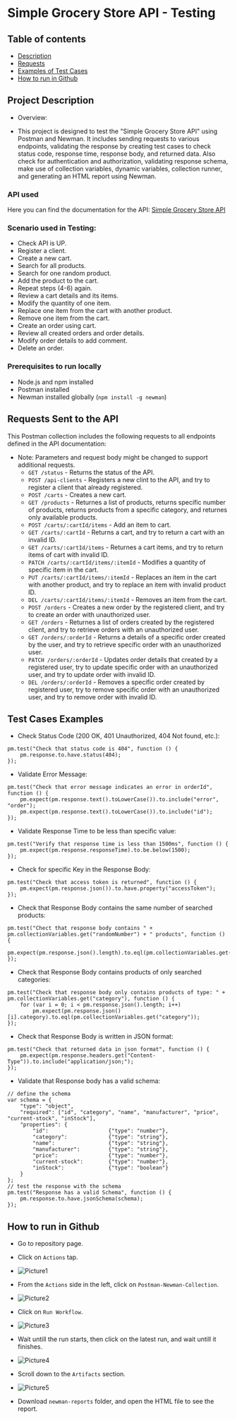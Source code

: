 # Simple Grocery Store API - Testing

## Table of contents
* [Description](#Project-Description)
* [Requests](#Requests-Sent-to-the-API)
* [Examples of Test Cases](#Test-Cases-Examples)
* [How to run in Github](#How-to-run-in-Github)



## Project Description
- Overview:
+ This project is designed to test the "Simple Grocery Store API" using Postman and Newman. It includes sending requests to various endpoints, validating the response by creating test cases to check status code, response time, response body, and returned data. Also check for authentication and authorization, validating response schema, make use of collection variables, dynamic variables, collection runner, and generating an HTML report using Newman.


### API used
  Here you can find the documentation for the API:
  [Simple Grocery Store API](https://github.com/vdespa/Postman-Complete-Guide-API-Testing/blob/main/simple-grocery-store-api.md)


### Scenario used in Testing:
- Check API is UP.
- Register a client.
- Create a new cart.
- Search for all products.
- Search for one random product.
- Add the product to the cart.
- Repeat steps (4-6) again.
- Review a cart details and its items.
- Modify the quantity of one item.
- Replace one item from the cart with another product.
- Remove one item from the cart.
- Create an order using cart.
- Review all created orders and order details.
- Modify order details to add comment.
- Delete an order.


### Prerequisites to run locally
  - Node.js and npm installed
  - Postman installed
  - Newman installed globally (`npm install -g newman`)



## Requests Sent to the API
  This Postman collection includes the following requests to all endpoints defined in the API documentation:
  * Note: Parameters and request body might be changed to support additional requests.
    + `GET /status` - Returns the status of the API.
    + `POST /api-clients` - Registers a new clint to the API, and try to register a client that already registered.
    + `POST /carts` - Creates a new cart.
    + `GET /products` - Returnes a list of products, returns specific number of products, returns products from a specific category, and returnes only available products.
    + `POST /carts/:cartId/items` - Add an item to cart.
    + `GET /carts/:cartId` - Returns a cart, and try to return a cart with an invalid ID.
    + `GET /carts/:cartId/items` - Returnes a cart items, and try to return items of cart with invalid ID.
    + `PATCH /carts/:cartId/items/:itemId` - Modifies a quantity of specific item in the cart.
    + `PUT /carts/:cartId/items/:itemId` - Replaces an item in the cart with another product, and try to replace an item with invalid product ID.
    + `DEL /carts/:cartId/items/:itemId` - Removes an item from the cart.
    + `POST /orders` - Creates a new order by the registered client, and try to create an order with unauthorized user.
    + `GET /orders` - Returnes a list of orders created by the registered client, and try to retrieve orders with an unauthorized user.
    + `GET /orders/:orderId` - Returns a details of a specific order created by the user, and try to retrieve specific order with an unauthorized user.
    + `PATCH /orders/:orderId` - Updates order details that created by a registered user, try to update specific order with an unauthorized user, and try to update order with invalid ID.
    + `DEL /orders/:orderId` - Removes a specific order created by registered user, try to remove specific order with an unauthorized user, and try to remove order with invalid ID.



## Test Cases Examples
+ Check Status Code (200 OK, 401 Unauthorized, 404 Not found, etc.):
```
pm.test("Check that status code is 404", function () {
	pm.response.to.have.status(404);
});
```
+ Validate Error Message:
```
pm.test("Check that error message indicates an error in orderId", function () {
    pm.expect(pm.response.text().toLowerCase()).to.include("error", "order");
    pm.expect(pm.response.text().toLowerCase()).to.include("id");
});
```
+ Validate Response Time to be less than specific value:
```
pm.test("Verify that response time is less than 1500ms", function () {
    pm.expect(pm.response.responseTime).to.be.below(1500);
});
```
+ Check for specific Key in the Response Body:
```
pm.test("Check that access token is returned", function () {
    pm.expect(pm.response.json()).to.have.property("accessToken");
});
```
+ Check that Response Body contains the same number of searched products:
```
pm.test("Chect that response body contains " + pm.collectionVariables.get("randomNumber") + " products", function () {
    pm.expect(pm.response.json().length).to.eql(pm.collectionVariables.get("randomNumber"));
});
```
+ Check that Response Body contains products of only searched categories:
```
pm.test("Check that response body only contains products of type: " + pm.collectionVariables.get("category"), function () {
    for (var i = 0; i < pm.response.json().length; i++)
        pm.expect(pm.response.json()[i].category).to.eql(pm.collectionVariables.get("category"));
});
```
+ Check that Response Body is written in JSON format:
```
pm.test("Check that returned data in json format", function () {
    pm.expect(pm.response.headers.get("Content-Type")).to.include("application/json;");
});
```
+ Validate that Response body has a valid schema:
```
// define the schema
var schema = {
    "type": "object",
    "required": ["id", "category", "name", "manufacturer", "price", "current-stock", "inStock"],
    "properties": {
        "id":                   {"type": "number"},
        "category":             {"type": "string"},
        "name":                 {"type": "string"},
        "manufacturer":         {"type": "string"},
        "price":                {"type": "number"},
        "current-stock":        {"type": "number"},
        "inStock":              {"type": "boolean"}
    }
};
// test the response with the schema
pm.test("Response has a valid Schema", function () {
    pm.response.to.have.jsonSchema(schema);
});
```



## How to run in Github
- Go to repository page.
- Click on `Actions` tap.
- ![Picture1](https://github.com/nourrrhan/GroceryAPI-Testing/assets/70220868/94697b91-dbc0-4d70-8457-a103989daad5)

- From the `Actions` side in the left, click on `Postman-Newman-Collection`.
- ![Picture2](https://github.com/nourrrhan/GroceryAPI-Testing/assets/70220868/772ca450-952c-4742-b217-2191578851a5)

- Click on `Run Workflow`.
- ![Picture3](https://github.com/nourrrhan/GroceryAPI-Testing/assets/70220868/8cbfd101-0167-4e6e-a71c-116bba8ec943)

- Wait untill the run starts, then click on the latest run, and wait untill it finishes.
- ![Picture4](https://github.com/nourrrhan/GroceryAPI-Testing/assets/70220868/eb40ebec-bbfa-4857-b5a8-80c608286f26)

- Scroll down to the `Artifacts` section.
- ![Picture5](https://github.com/nourrrhan/GroceryAPI-Testing/assets/70220868/3e281cc6-58f0-4ce3-80a3-02032322f513)

- Download `newman-reports` folder, and open the HTML file to see the report.





